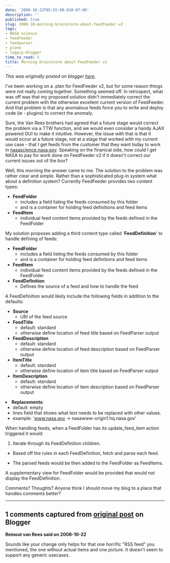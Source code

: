 ```yaml
---
date: '2008-10-22T05:55:00.010-07:00'
description: ''
published: true
slug: 2008-10-morning-brainstorm-about-feedfeeder-v2
tags:
- NASA science
- feedfeeder
- feedparser
- plone
- legacy-blogger
time_to_read: 5
title: Morning brainstorm about FeedFeeder v2
---
```


*This was originally posted on blogger [here](https://pydanny.blogspot.com/2008/10/morning-brainstorm-about-feedfeeder-v2.html)*.

I've been working on a .plan for FeedFeeder v2, but for some reason things were not really coming together.  Something seemed off.  In retrospect, what was off was that my proposed solution didn't immediately correct the current problem with the otherwise excellent current version of FeedFeeder.  And that problem is that any anomalous feeds force you to write and deploy code (ie - plugins) to correct the anomaly.

Sure, the Van Rees brothers had agreed that a future stage would correct the problem via a TTW function, and we would even consider a handy AJAX powered GUI to make it intuitive.  However, the issue with that is that it would occur at a future stage, not at a stage that worked with my current use case - that I get feeds from the customer that they want today to work in [nasascience.nasa.gov](https://nasascience.nasa.gov/).  Speaking on the finanical side, how could I get NASA to pay for work done on FeedFeeder v2 if it doesn't correct our current issues out of the box?

Well, this morning the answer came to me.  The solution to the problem was rather clear and simple.  Rather than a sophisticated plug-in system what about a definition system?  Currently FeedFeeder provides two content types:
 

- **FeedFolder**
     - includes a field listing the feeds consumed by this folder
     - and is a container for holding feed definitions and feed items
- **FeedItem**
     - individual feed content items provided by the feeds defined in the FeedFolder

My solution proposes adding a third content type called '**FeedDefinition**' to handle defining of feeds:
 

- **FeedFolder**
     - includes a field listing the feeds consumed by this folder
     - and is a container for holding feed definitions and feed items
- **FeedItem**
     - individual feed content items provided by the feeds defined in the FeedFolder
- **FeedDefinition**
     - Defines the source of a feed and how to handle the feed

A FeedDefinition would likely include the following fields in addition to the defaults:
 

- **Source**
     - URI of the feed source
- **FeedTitle**
     - default: standard
     - otherwise define location of feed title based on FeedParser output
- **FeedDescription**
     - default: standard
     - otherwise define location of feed description based on FeedParser output
- **ItemTitle**
     - default: standard
     - otherwise define location of item title based on FeedParser output
- **ItemDescription**
     - default: standard
     - otherwise define location of item description based on FeedParser output</li>        </ul>                </li>
 <li><span style="font-weight: bold;">Replacements</span>:
         

- default: empty</li>            <li>lines field that shows what text needs to be replaced with other values.</li>            <li>example: 'www.nasa.gov -> nasawww-origin1.hq.nasa.gov'</li>        </ul>    

When handling feeds, when a FeedFolder has its update_feed_item action triggered it would:


1. Iterate through its FeedDefinition children.
- Based off the rules in each FeedDefinition, fetch and parse each feed.

- The parsed feeds would be then added to the FeedFolder as FeedItems.

A supplementary view for FeedFolder would be provided that would not display the FeedDefinition.

Comments?  Thoughts?  Anyone think I should move my blog to a place that handles comments better?

---

## 1 comments captured from [original post](https://pydanny.blogspot.com/2008/10/morning-brainstorm-about-feedfeeder-v2.html) on Blogger

**Reinout van Rees said on 2008-10-22**

Sounds like your change only helps for that one horrific "RSS feed" you mentioned, the one without actual items and one picture. It doesn't seem to support any generic usecases.

